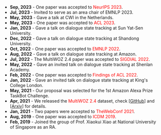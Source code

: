 + **Sep, 2023** - One paper was accepted to <font color=red>NeurIPS 2023</font>.
+ **Jul, 2023** - Invited to serve as an area chair of EMNLP 2023.
+ **May, 2023** - Gave a talk at CWI in the Netherlands.
+ **May, 2023** - One paper was accepted to <font color=red>ACL 2023</font>.  
+ **Jan, 2023** - Gave a talk on dialogue state tracking at Sun Yat-Sen University.
+ **Dec, 2022** - Gave a talk on dialogue state tracking at Shandong University.
+ **Oct, 2022** - One paper was accepted to <font color=red>EMNLP 2022</font>.  
+ **Aug, 2022** - Gave a talk on dialogue state tracking at Amazon.
+ **Jul, 2022** - The MultiWOZ 2.4 paper was accepted to <font color=red>SIGDIAL 2022</font>.
+ **May, 2022** - Gave an invited talk on dialogue state tracking at Shenlan Academy.
+ **Feb, 2022** - One paper was accepted to <font color=red>Findings of ACL 2022</font>.  
+ **Jan, 2022** - Gave an invited talk on dialogue state tracking at King's College London.
+ **May, 2021** - Our proposal was selected for the 1st Amazon Alexa Prize TaskBot Challenge.
+ **Apr, 2021** - We released the <font color=red>MultiWOZ 2.4</font> dataset, check [[GitHub](https://github.com/smartyfh/MultiWOZ2.4)] and [[Arxiv](https://arxiv.org/abs/2104.00773)] for details.
+ **Jan, 2021** - Two papers were accepted to <font color=red>TheWebConf 2021</font>.
+ **Aug, 2019** - One paper was accepted to <font color=red>ICDM 2019</font>.  
+ **Feb, 2019** - Joined the group of Prof. Xiaokui Xiao at National University of Singapore as an RA.  

